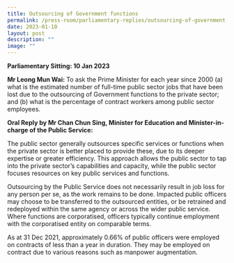 ```yaml
---
title: Outsourcing of Government functions
permalink: /press-room/parliamentary-replies/outsourcing-of-government-functions/
date: 2023-01-10
layout: post
description: ""
image: ""
---
```


**Parliamentary Sitting: 10 Jan 2023**  
  
**Mr Leong Mun Wai:** To ask the Prime Minister for each year since 2000 (a) what is the estimated number of full-time public sector jobs that have been lost due to the outsourcing of Government functions to the private sector; and (b) what is the percentage of contract workers among public sector employees.  
  
**Oral Reply by Mr Chan Chun Sing, Minister for Education and Minister-in-charge of the Public Service:**  
  
The public sector generally outsources specific services or functions when the private sector is better placed to provide these, due to its deeper expertise or greater efficiency. This approach allows the public sector to tap into the private sector’s capabilities and capacity, while the public sector focuses resources on key public services and functions.  
  
Outsourcing by the Public Service does not necessarily result in job loss for any person per se, as the work remains to be done. Impacted public officers may choose to be transferred to the outsourced entities, or be retrained and redeployed within the same agency or across the wider public service. Where functions are corporatised, officers typically continue employment with the corporatised entity on comparable terms.   
  
As at 31 Dec 2021, approximately 0.66% of public officers were employed on contracts of less than a year in duration. They may be employed on contract due to various reasons such as manpower augmentation.